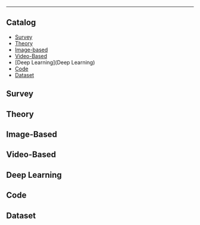 ****
## Catalog
* [Survey](#Survey)
* [Theory](#Theory)
* [Image-based](#Image-Based)
* [Video-Based](#Video-Based)
* [Deep Learning](Deep Learning)
* [Code](#Code)
* [Dataset](#Dataset)

Survey
------

Theory
------

Image-Based
------

Video-Based
------

Deep Learning
------

Code
------

Dataset
------
